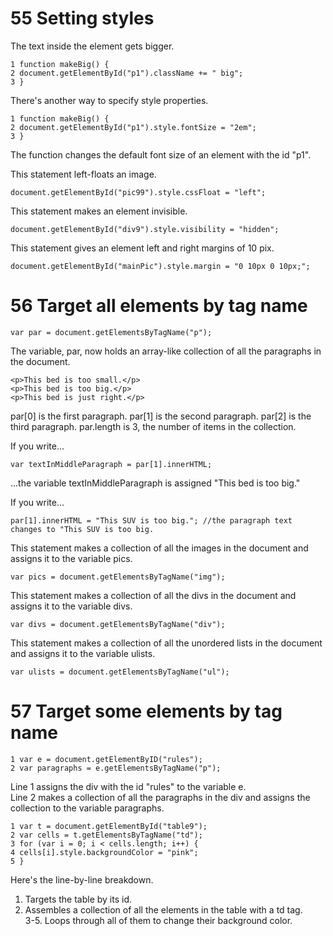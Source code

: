 # 55 Setting styles

The text inside the element gets bigger.
```
1 function makeBig() {
2 document.getElementById("p1").className += " big";
3 }
```
There's another way to specify style properties.
```
1 function makeBig() {
2 document.getElementById("p1").style.fontSize = "2em";
3 }
```
The function changes the default font size of an element with the id "p1".

This statement left-floats an image.
```
document.getElementById("pic99").style.cssFloat = "left";
```
This statement makes an element invisible.
```
document.getElementById("div9").style.visibility = "hidden";
```
This statement gives an element left and right margins of 10 pix.
```
document.getElementById("mainPic").style.margin = "0 10px 0 10px;";
```
# 56 Target all elements by tag name
```
var par = document.getElementsByTagName("p");
```
The variable, par, now holds an array-like collection of all the paragraphs in the
document.
```
<p>This bed is too small.</p>
<p>This bed is too big.</p>
<p>This bed is just right.</p>
```
par[0] is the first paragraph. par[1] is the second paragraph. par[2] is the third paragraph. par.length is 3, the number of items in the collection.

If you write...
```
var textInMiddleParagraph = par[1].innerHTML;
```
...the variable textInMiddleParagraph is assigned "This bed is too big."

If you write...
```
par[1].innerHTML = "This SUV is too big."; //the paragraph text changes to "This SUV is too big.
```
This statement makes a collection of all the images in the document and assigns it to the variable pics.
```
var pics = document.getElementsByTagName("img");
```
This statement makes a collection of all the divs in the document and assigns it to the variable divs.
```
var divs = document.getElementsByTagName("div");
```
This statement makes a collection of all the unordered lists in the document and assigns it to the variable ulists.
```
var ulists = document.getElementsByTagName("ul");
```
# 57 Target some elements by tag name
```
1 var e = document.getElementByID("rules");
2 var paragraphs = e.getElementsByTagName("p");
```
Line 1 assigns the div with the id "rules" to the variable e.<br>
Line 2 makes a collection of all the paragraphs in the div and assigns the collection to the variable paragraphs.
```
1 var t = document.getElementById("table9");
2 var cells = t.getElementsByTagName("td");
3 for (var i = 0; i < cells.length; i++) {
4 cells[i].style.backgroundColor = "pink";
5 }
```
Here's the line-by-line breakdown.

1. Targets the table by its id.<br>
2. Assembles a collection of all the elements in the table with a td tag.<br>
3-5. Loops through all of them to change their background color.
